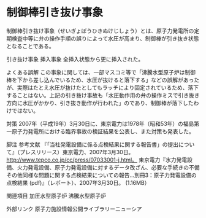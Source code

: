 # 制御棒引き抜け事象

制御棒引き抜け事象（せいぎょぼうひきぬけじしょう）とは、原子力発電所の定期検査中等に弁の操作手順の誤りによって水圧が高まり、制御棒が引き抜き状態となることである。

引き抜け事象
挿入事象
全挿入状態から更に挿入された。

よくある誤解
この事象に関しては、一部マスコミ等で「沸騰水型原子炉は制御棒を下から差し込んでいるため、水圧が抜けると落下する」などの誤解があったが、実際はたとえ水圧が抜けたとしてもラッチにより固定されているため、落下することはない。上記の引き抜け事故も「水圧動作用の弁の操作ミスで引き抜き方向に水圧がかかり、引き抜き動作が行われた」のであり、制御棒が落下したわけではない。

対策
2007年（平成19年）3月30日に、東京電力は1978年（昭和53年）の福島第一原子力発電所における臨界事故の検証結果を公表し、また対策も発表した。

脚注
参考文献
『「当社発電設備に係る点検結果に関する報告書」の提出について』（プレスリリース）東京電力、2007年3月30日。http://www.tepco.co.jp/cc/press/07033001-j.html。 
東京電力『水力発電設備、火力発電設備、原子力発電設備に対するデータ改ざん、必要な手続きの不備その他同様な問題に関する点検結果についての報告…別冊3：原子力発電設備の点検結果 (pdf)』（レポート）、2007年3月30日。 (1.16MB）

関連項目
加圧水型原子炉
沸騰水型原子炉

外部リンク
原子力施設情報公開ライブラリーニューシア